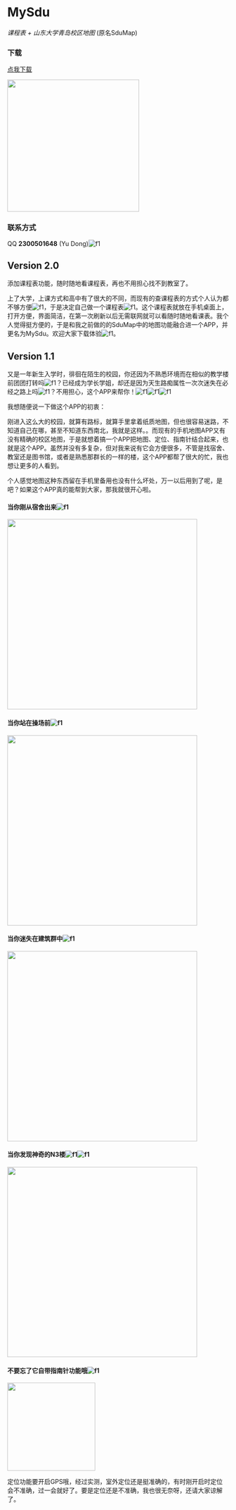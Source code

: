 # MySdu
*课程表 + 山东大学青岛校区地图*   (原名SduMap)

### 下载

[点我下载](http://os5mqypso.bkt.clouddn.com/MySdu2.0.apk)

<img src="images/qrcode2.png" width="300" hegiht="300" align=center />

### 联系方式
QQ **2300501648** (Yu Dong)![f1](images/f2.png)

## Version 2.0
添加课程表功能，随时随地看课程表，再也不用担心找不到教室了。

上了大学，上课方式和高中有了很大的不同，而现有的查课程表的方式个人认为都不够方便![f1](images/f2.png)，于是决定自己做一个课程表![f1](images/f1.png)。这个课程表就放在手机桌面上，打开方便，界面简洁，在第一次刷新以后无需联网就可以看随时随地看课表。我个人觉得挺方便的，于是和我之前做的的SduMap中的地图功能融合进一个APP，并更名为MySdu。欢迎大家下载体验![f1](images/f7.png)。

## Version 1.1
又是一年新生入学时，徘徊在陌生的校园，你还因为不熟悉环境而在相似的教学楼前团团打转吗![f1](images/f3.png)？已经成为学长学姐，却还是因为天生路痴属性一次次迷失在必经之路上吗![f1](images/f4.png)？不用担心，这个APP来帮你！![f1](images/f2.png)![f1](images/f1.png)![f1](images/f1.png)



我想随便说一下做这个APP的初衷：

刚进入这么大的校园，就算有路标，就算手里拿着纸质地图，但也很容易迷路，不知道自己在哪，甚至不知道东西南北，我就是这样。。而现有的手机地图APP又有没有精确的校区地图，于是就想着搞一个APP把地图、定位、指南针结合起来，也就是这个APP。虽然并没有多复杂，但对我来说有它会方便很多，不管是找宿舍、教室还是图书馆，或者是熟悉那群长的一样的楼，这个APP都帮了很大的忙，我也想让更多的人看到。

个人感觉地图这种东西留在手机里备用也没有什么坏处，万一以后用到了呢，是吧？如果这个APP真的能帮到大家，那我就很开心啦。




#### 当你刚从宿舍出来![f1](images/f6.png)
<img src="images/img1.png" width="432" hegiht="768" align=center />

#### 当你站在操场前![f1](images/f7.png)
<img src="images/img2.png" width="432" hegiht="768" align=center />

#### 当你迷失在建筑群中![f1](images/f8.png)
<img src="images/img3.png" width="432" hegiht="768" align=center />

#### 当你发现神奇的N3楼![f1](images/f5.png)![f1](images/f1.png)
<img src="images/img4.png" width="432" hegiht="768" align=center />

#### 不要忘了它自带指南针功能哦![f1](images/f7.png)
<img src="images/img5.png" width="200" hegiht="200" align=center />

定位功能要开启GPS哦，经过实测，室外定位还是挺准确的，有时刚开启时定位会不准确，过一会就好了。要是定位还是不准确，我也很无奈呀，还请大家谅解了。

